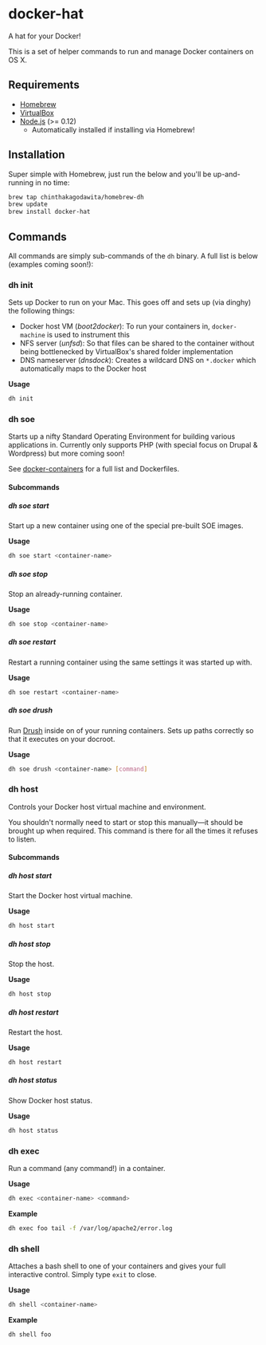 # docker-hat
A hat for your Docker!

This is a set of helper commands to run and manage Docker containers on OS X.

## Requirements
* [Homebrew](http://brew.sh/)
* [VirtualBox](https://www.virtualbox.org/)
* [Node.js](https://nodejs.org) (>= 0.12)
    - Automatically installed if installing via Homebrew!

## Installation

Super simple with Homebrew, just run the below and you'll be up-and-running in no time:

```bash
brew tap chinthakagodawita/homebrew-dh
brew update
brew install docker-hat
```

## Commands

All commands are simply sub-commands of the `dh` binary. A full list is below (examples coming soon!):

### dh init

Sets up Docker to run on your Mac. This goes off and sets up (via dinghy) the following things:

* Docker host VM (_boot2docker_): To run your containers in, `docker-machine` is used to instrument this
* NFS server (_unfsd_): So that files can be shared to the container without being bottlenecked by VirtualBox's shared folder implementation
* DNS nameserver (_dnsdock_): Creates a wildcard DNS on `*.docker` which automatically maps to the Docker host

**Usage**

```bash
dh init
```

### dh soe

Starts up a nifty Standard Operating Environment for building various applications in. Currently only supports PHP (with special focus on Drupal & Wordpress) but more coming soon!

See [docker-containers](https://github.com/chinthakagodawita/docker-containers) for a full list and Dockerfiles.

#### Subcommands
##### dh soe start

Start up a new container using one of the special pre-built SOE images.

**Usage**

```bash
dh soe start <container-name>
```

##### dh soe stop

Stop an already-running container.

**Usage**

```bash
dh soe stop <container-name>
```

##### dh soe restart

Restart a running container using the same settings it was started up with.

**Usage**

```bash
dh soe restart <container-name>
```

##### dh soe drush

Run [Drush](http://www.drush.org/en/master/s) inside on of your running containers. Sets up paths correctly so that it executes on your docroot.

**Usage**

```bash
dh soe drush <container-name> [command]
```

### dh host

Controls your Docker host virtual machine and environment.

You shouldn't normally need to start or stop this manually—it should be brought up when required. This command is there for all the times it refuses to listen.

#### Subcommands
##### dh host start

Start the Docker host virtual machine.

**Usage**

```bash
dh host start
```

##### dh host stop

Stop the host.

**Usage**

```bash
dh host stop
```

##### dh host restart

Restart the host.

**Usage**

```bash
dh host restart
```

##### dh host status

Show Docker host status.

**Usage**

```bash
dh host status
```

### dh exec

Run a command (any command!) in a container.

**Usage**

```bash
dh exec <container-name> <command>
```

**Example**

```bash
dh exec foo tail -f /var/log/apache2/error.log
```

### dh shell

Attaches a bash shell to one of your containers and gives your full interactive control. Simply type `exit` to close.

**Usage**

```bash
dh shell <container-name>
```

**Example**

```bash
dh shell foo
```

